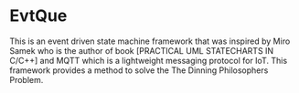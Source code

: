 # EvtQue
This is an event driven state machine framework that was inspired by Miro Samek who is the author of book [PRACTICAL UML STATECHARTS IN C/C++] and MQTT which is a lightweight messaging protocol for IoT.
This framework provides a method to solve the The Dinning Philosophers Problem.
